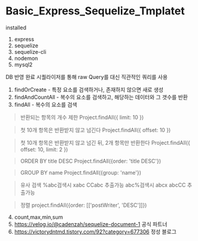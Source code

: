 # Basic_Express_Sequelize_Tmplatet

installed
  1. express
  2. sequelize
  2. sequelize-cli
  3. nodemon
  5. mysql2

DB 반영 완료
시퀄라이저를 통해 raw Query를 대신 직관적인 쿼리를 사용

  1. findOrCreate - 특정 요소를 검색하거나, 존재하지 않으면 새로 생성
  2. findAndCountAll - 복수의 요소를 검색하고, 해당하는 데이터와 그 갯수를 반환
  3. findAll - 복수의 요소를 검색
  > 반환되는 항목의 개수 제한
  >Project.findAll({ limit: 10 })

  >첫 10개 항목은 반환받지 않고 넘긴다
  >Project.findAll({ offset: 10 })

  >첫 10개 항목은 반환받지 않고 넘긴 뒤, 2개 항목만 반환한다
  >Project.findAll({ offset: 10, limit: 2 })

  >ORDER BY title DESC
  >Project.findAll({order: 'title DESC'})

  >GROUP BY name
  >Project.findAll({group: 'name'})

  >유사 검색
  >%abc검색시 xabc  CCabc 추출가능
  >abc%검색시 abcx  abcCC 추출가능

  >정렬
  >project.findAll({order: [['postWriter', 'DESC']]})
  
  
  4. count,max,min,sum
  5. https://velog.io/@cadenzah/sequelize-document-1 공식 파트너
  6. https://victorydntmd.tistory.com/92?category=677306 정성 블로그
